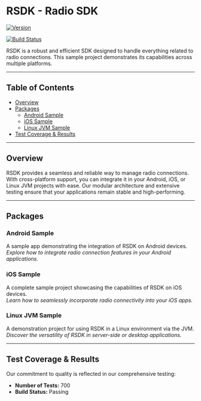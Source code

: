 # RSDK - Radio SDK

[![Version](https://img.shields.io/badge/Version-3.1.12-blue)](https://github.com/yourrepo/releases)
<!-- [![Test Coverage](https://img.shields.io/badge/Coverage-95%25-brightgreen)](https://ci.example.com/testcoverage) -->
[![Build Status](https://img.shields.io/badge/Build-Passing-brightgreen)](https://ci.example.com/buildstatus)

RSDK is a robust and efficient SDK designed to handle everything related to radio connections. This sample project demonstrates its capabilities across multiple platforms.

---

## Table of Contents

- [Overview](#overview)
- [Packages](#packages)
  - [Android Sample](#android-sample)
  - [iOS Sample](#ios-sample)
  - [Linux JVM Sample](#linux-jvm-sample)
- [Test Coverage & Results](#test-coverage--results)

---

## Overview

RSDK provides a seamless and reliable way to manage radio connections. With cross-platform support, you can integrate it in your Android, iOS, or Linux JVM projects with ease. Our modular architecture and extensive testing ensure that your applications remain stable and high-performing.

---

## Packages

### Android Sample
A sample app demonstrating the integration of RSDK on Android devices.  
*Explore how to integrate radio connection features in your Android applications.*

### iOS Sample
A complete sample project showcasing the capabilities of RSDK on iOS devices.  
*Learn how to seamlessly incorporate radio connectivity into your iOS apps.*

### Linux JVM Sample
A demonstration project for using RSDK in a Linux environment via the JVM.  
*Discover the versatility of RSDK in server-side or desktop applications.*

---

## Test Coverage & Results

Our commitment to quality is reflected in our comprehensive testing:

- **Number of Tests:** 700
- **Build Status:** Passing
